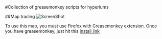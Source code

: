 #Collection of greasemonkey scripts for hyperiums

##Map trading
![ScreenShot](https://raw.github.com/Nasga/hyperiums-greasemonkey/master/map-trading.png)

To use this map, you must use Firefox with Greasemonkey extension.
Once you have greasemonkey, just hit this [install link](https://raw.github.com/Nasga/hyperiums-greasemonkey/master/map-trading.user.js)

